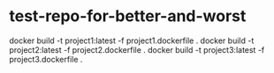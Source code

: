 # test-repo-for-better-and-worst

docker build -t project1:latest -f project1.dockerfile .
docker build -t project2:latest -f project2.dockerfile .
docker build -t project3:latest -f project3.dockerfile .